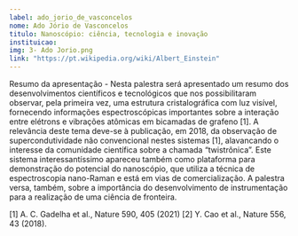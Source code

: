 ```yaml
---
label: ado_jorio_de_vasconcelos
nome: Ado Jório de Vasconcelos
titulo: Nanoscópio: ciência, tecnologia e inovação
instituicao: 
img: 3- Ado Jorio.png
link: "https://pt.wikipedia.org/wiki/Albert_Einstein"
---
```


Resumo da apresentação - Nesta palestra será apresentado um resumo dos desenvolvimentos científicos e tecnológicos que nos possibilitaram observar, pela primeira vez, uma
estrutura cristalográfica com luz visível, fornecendo informações espectroscópicas importantes sobre a interação entre elétrons e vibrações
atômicas em bicamadas de grafeno [1]. A relevância deste tema deve-se à publicação, em 2018, da observação de supercondutividade não convencional
nestes sistemas [1], alavancando o interesse da comunidade científica sobre a chamada “twistrônica”. Este sistema interessantíssimo apareceu também como
plataforma para demonstração do potencial do nanoscópio, que utiliza a técnica de espectroscopia nano-Raman e está em vias de comercialização. A palestra
versa, também, sobre a importância do desenvolvimento de instrumentação para a realização de uma ciência de fronteira.

[1] A. C. Gadelha et al., Nature 590, 405 (2021)
[2] Y. Cao et al., Nature 556, 43 (2018).
